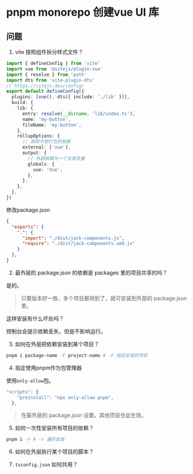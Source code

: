 # pnpm monorepo 创建vue UI 库

## 问题

1. vite 按照组件拆分样式文件？

```ts
import { defineConfig } from 'vite'
import vue from '@vitejs/plugin-vue'
import { resolve } from 'path'
import dts from 'vite-plugin-dts'
// https://vitejs.dev/config/
export default defineConfig({
  plugins: [vue(), dts({ include: './lib' })],
  build: {
    lib: {
      entry: resolve(__dirname, 'lib/index.ts'),
      name: 'my-button',
      fileName: 'my-button',
    },
    rollupOptions: {
      // 排除不想打包的依赖
      external: ['vue'],
      output: {
        // 外部依赖为一个全局变量
        globals: {
          vue: 'Vue',
        },
      },
    },
  },
})
```

修改package.json

```json
{
  "exports": {
    ".": {
      "import": "./dist/jack-components.js",
      "require": "./dist/jack-components.umd.js"
    }
  },
}
```

2. 最外层的 package.json 的依赖是 packages 里的项目共享的吗？

是的。

> 只要版本好一致，多个项目都用到了，就可安装到外部的 package.json 里。

这样安装有什么坏处吗？

控制台会提示依赖丢失，但是不影响运行。

3. 如何在外层把依赖安装到某个项目？

```bash
pnpm i package-name -F project-name # -F 指定安装的项目
```

4. 指定使用pnpm作为包管理器

使用`only-allow`包。

```js
"scripts": {
    "preinstall": "npx only-allow pnpm",
  },
```

> 在最外层的 package.json 设置，其他项目也会生效。

5. 如何一次性安装所有项目的依赖？

```bash
pnpm i -r # -r 遍历安装
```

6. 如何在外层执行某个项目的脚本？

7. `tsconfig.json` 如何共用？

